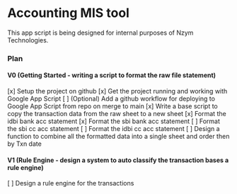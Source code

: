 # Accounting MIS tool 

This app script is being designed for internal purposes of Nzym Technologies.

### Plan

#### V0 (Getting Started - writing a script to format the raw file statement)
[x] Setup the project on github
[x] Get the project running and working with Google App Script 
[ ] (Optional) Add a github workflow for deploying to Google App Script from repo on merge to main 
[x] Write a base script to copy the transaction data from the raw sheet to a new sheet
[x] Format the idbi bank acc statement
[x] Format the sbi bank acc statement
[ ] Format the sbi cc acc statement
[ ] Format the idbi cc acc statement
[ ] Design a function to combine all the formatted data into a single sheet and order then by Txn date

 #### V1 (Rule Engine - design a system to auto classify the transaction bases a rule engine)
[ ] Design a rule engine for the transactions

